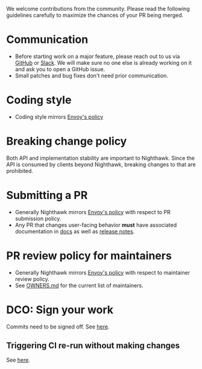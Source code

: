 We welcome contributions from the community. Please read the following guidelines carefully to
maximize the chances of your PR being merged.

# Communication

* Before starting work on a major feature, please reach out to us via [GitHub](https://github.com/envoyproxy/nighthawk) or [Slack](https://envoyproxy.slack.com/archives/CDX3CGTT9). We will make sure no one else is already working on it and ask you to open a GitHub issue.
* Small patches and bug fixes don't need prior communication.

# Coding style

* Coding style mirrors [Envoy's policy](https://github.com/envoyproxy/envoy/blob/master/STYLE.md)

# Breaking change policy

Both API and implementation stability are important to Nighthawk. Since the API is consumed by clients beyond Nighthawk, breaking changes to that are prohibited.

# Submitting a PR

* Generally Nighthawk mirrors [Envoy's policy](https://github.com/envoyproxy/envoy/blob/master/CONTRIBUTING.md#submitting-a-pr) with respect to PR submission policy.
* Any PR that changes user-facing behavior **must** have associated documentation in [docs](docs) as
  well as [release notes](docs/root/version_history.rst).

# PR review policy for maintainers

* Generally Nighthawk mirrors [Envoy's policy](https://github.com/envoyproxy/envoy/blob/master/CONTRIBUTING.md#pr-review-policy-for-maintainers) with respect to maintainer review policy.
* See [OWNERS.md](OWNERS.md) for the current list of maintainers.

# DCO: Sign your work

Commits need to be signed off. See [here](https://github.com/envoyproxy/envoy/blob/master/CONTRIBUTING.md#dco-sign-your-work).


## Triggering CI re-run without making changes

See [here](https://github.com/envoyproxy/envoy/blob/master/CONTRIBUTING.md#triggering-ci-re-run-without-making-changes).